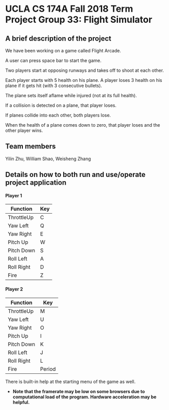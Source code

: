 # UCLA CS 174A Fall 2018 Term Project Group 33: Flight Simulator

## **A brief description of the project**

  We have been working on a game called Flight Arcade.

  A user can press space bar to start the game.
  
  Two players start at opposing runways and takes off to shoot at each other.
  
  Each player starts with 5 health on his plane. A player loses 3 health on his plane if it gets hit (with 3 consecutive bullets).
  
  The plane sets itself aflame while injured (not at its full health).
  
  If a collision is detected on a plane, that player loses.
  
  If planes collide into each other, both players lose.
  
  When the health of a plane comes down to zero, that player loses and the other player wins.

## **Team members**

  Yilin Zhu, William Shao, Weisheng Zhang

## **Details on how to both run and use/operate project application**

#### Player 1
  |Function|Key|
  |--|--|
  |ThrottleUp| C|
  |Yaw Left|Q|
  |Yaw Right|E|
  |Pitch Up|W|
  |Pitch Down|S|
  |Roll Left|A|
  |Roll Right|D|
  |Fire| Z|
  
#### Player 2
   |Function|Key|
  |--|--|
  |ThrottleUp| M|
  |Yaw Left|U|
  |Yaw Right|O|
  |Pitch Up|I|
  |Pitch Down|K|
  |Roll Left|J|
  |Roll Right|L|
  |Fire| Period| 
  
  There is built-in help at the starting menu of the game as well.


- **Note that the framerate may be low on some browsers due to computational load of the program. Hardware acceleration may be helpful.**
